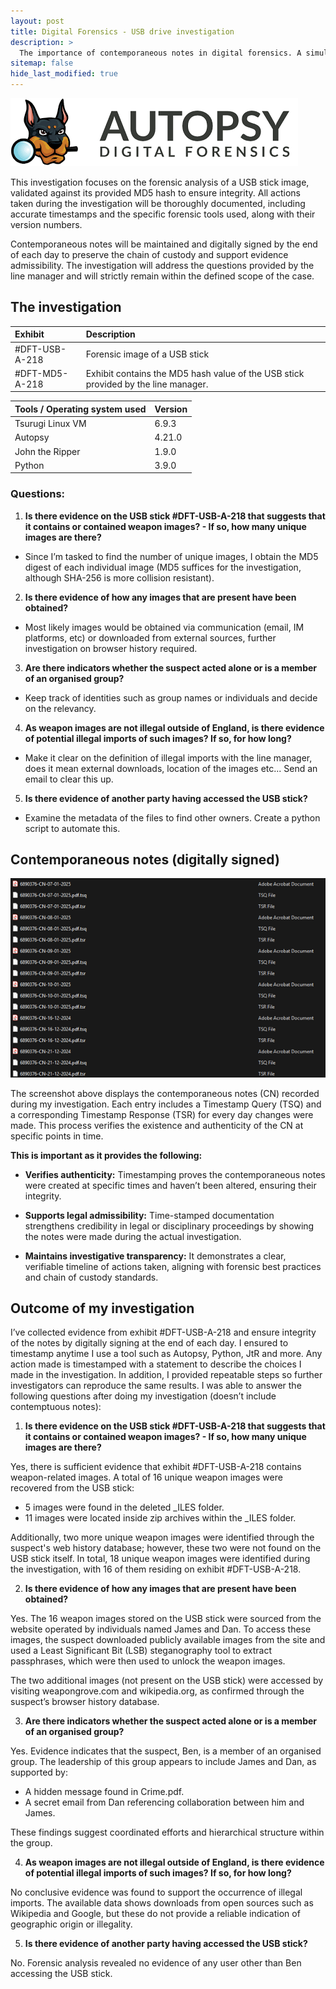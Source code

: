 ```yaml
---
layout: post
title: Digital Forensics - USB drive investigation
description: >
  The importance of contemporaneous notes in digital forensics. A simulation where I act as a digital forensics expert to find malicious images from a USB drive taken as evidence.
sitemap: false
hide_last_modified: true
---
```

![800x400](/assets/img/blog/autopsy-logo.png "Autopsy")

This investigation focuses on the forensic analysis of a USB stick image, validated against its provided MD5 hash to ensure integrity. All actions taken during the investigation will be thoroughly documented, including accurate timestamps and the specific forensic tools used, along with their version numbers.

Contemporaneous notes will be maintained and digitally signed by the end of each day to preserve the chain of custody and support evidence admissibility. The investigation will address the questions provided by the line manager and will strictly remain within the defined scope of the case.

## The investigation

| Exhibit        | Description|
|:---------------|:-----------|
| #DFT-USB-A-218 |Forensic image of a USB stick |
| #DFT-MD5-A-218 |Exhibit contains the MD5 hash value of the USB stick provided by the line manager.|

| Tools / Operating system used | Version|
|:---------------|:-----------|
|Tsurugi Linux VM|6.9.3|
|Autopsy|4.21.0|
|John the Ripper|1.9.0 |
|Python|3.9.0 |

### Questions: 
1.	**Is there evidence on the USB stick #DFT-USB-A-218 that suggests that it contains or contained weapon images? - If so, how many unique images are there?** 
-	Since I’m tasked to find the number of unique images, I obtain the MD5 digest of each individual image (MD5 suffices for the investigation, although SHA-256 is more collision resistant).
2.	**Is there evidence of how any images that are present have been obtained?** 
-	Most likely images would be obtained via communication (email, IM platforms, etc) or downloaded from external sources, further investigation on browser history required.
3.	**Are there indicators whether the suspect acted alone or is a member of an organised group?** 
-	Keep track of identities such as group names or individuals and decide on the relevancy. 

4.	**As weapon images are not illegal outside of England, is there evidence of potential illegal imports of such images? If so, for how long?** 
-	Make it clear on the definition of illegal imports with the line manager, does it mean external downloads, location of the images etc... Send an email to clear this up.
5.	**Is there evidence of another party having accessed the USB stick?**
-	Examine the metadata of the files to find other owners. Create a python script to automate this.

## Contemporaneous notes (digitally signed)
![800x400](/assets/img/blog/df-cn-proof.png "CN-proof")

The screenshot above displays the contemporaneous notes (CN) recorded during my investigation. Each entry includes a Timestamp Query (TSQ) and a corresponding Timestamp Response (TSR) for every day changes were made. This process verifies the existence and authenticity of the CN at specific points in time.

**This is important as it provides the following:**

- **Verifies authenticity:** Timestamping proves the contemporaneous notes were created at specific times and haven’t been altered, ensuring their integrity.

- **Supports legal admissibility:** Time-stamped documentation strengthens credibility in legal or disciplinary proceedings by showing the notes were made during the actual investigation.

- **Maintains investigative transparency:** It demonstrates a clear, verifiable timeline of actions taken, aligning with forensic best practices and chain of custody standards.


## Outcome of my investigation
I’ve collected evidence from exhibit #DFT-USB-A-218 and ensure integrity of the notes by digitally signing at the end of each day. I ensured to timestamp anytime I use a tool such as Autopsy, Python, JtR and more. Any action made is timestamped with a statement to describe the choices I made in the investigation. In addition, I provided repeatable steps so further investigators can reproduce the same results. I was able to answer the following questions after doing my investigation (doesn’t include contemptuous notes):

1.	**Is there evidence on the USB stick #DFT-USB-A-218 that suggests that it contains or contained weapon images? - If so, how many unique images are there?**

Yes, there is sufficient evidence that exhibit #DFT-USB-A-218 contains weapon-related images. A total of 16 unique weapon images were recovered from the USB stick:

-	5 images were found in the deleted _ILES folder.
-	11 images were located inside zip archives within the _ILES folder.

Additionally, two more unique weapon images were identified through the suspect's web history database; however, these two were not found on the USB stick itself. In total, 18 unique weapon images were identified during the investigation, with 16 of them residing on exhibit #DFT-USB-A-218.

2.	**Is there evidence of how any images that are present have been obtained?**

Yes. The 16 weapon images stored on the USB stick were sourced from the website operated by individuals named James and Dan. To access these images, the suspect downloaded publicly available images from the site and used a Least Significant Bit (LSB) steganography tool to extract passphrases, which were then used to unlock the weapon images.

The two additional images (not present on the USB stick) were accessed by visiting weapongrove.com and wikipedia.org, as confirmed through the suspect’s browser history database.

3.	**Are there indicators whether the suspect acted alone or is a member of an organised group?**

Yes. Evidence indicates that the suspect, Ben, is a member of an organised group. The leadership of this group appears to include James and Dan, as supported by:

-	A hidden message found in Crime.pdf.
-	A secret email from Dan referencing collaboration between him and James.

These findings suggest coordinated efforts and hierarchical structure within the group.

4.	**As weapon images are not illegal outside of England, is there evidence of potential illegal imports of such images? If so, for how long?** 

No conclusive evidence was found to support the occurrence of illegal imports. The available data shows downloads from open sources such as Wikipedia and Google, but these do not provide a reliable indication of geographic origin or illegality.

5.	**Is there evidence of another party having accessed the USB stick?**

No. Forensic analysis revealed no evidence of any user other than Ben accessing the USB stick.
